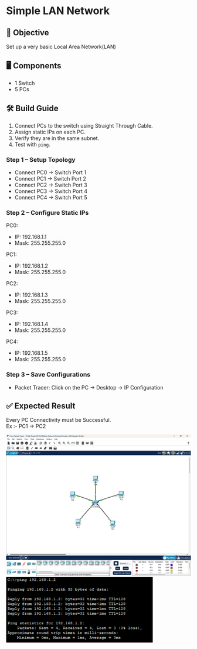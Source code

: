# Simple LAN Network

## 🎯 Objective
Set up a very basic Local Area Network(LAN)

## 🖥️ Components
- 1 Switch
- 5 PCs

## 🛠️ Build Guide
1. Connect PCs to the switch using Straight Through Cable.
2. Assign static IPs on each PC.
3. Verify they are in the same subnet.
4. Test with `ping`.

### Step 1 – Setup Topology
- Connect PC0 → Switch Port 1
- Connect PC1 → Switch Port 2
- Connect PC2 → Switch Port 3
- Connect PC3 → Switch Port 4
- Connect PC4 → Switch Port 5

### Step 2 – Configure Static IPs
PC0:
- IP: 192.168.1.1
- Mask: 255.255.255.0

PC1:
- IP: 192.168.1.2
- Mask: 255.255.255.0

PC2:
- IP: 192.168.1.3
- Mask: 255.255.255.0

PC3:
- IP: 192.168.1.4
- Mask: 255.255.255.0

PC4:
- IP: 192.168.1.5
- Mask: 255.255.255.0
  
### Step 3 – Save Configurations
- Packet Tracer: Click on the PC → Desktop → IP Configuration

## ✅ Expected Result
  Every PC Connectivity must be Successful.  
    Ex :- PC1 → PC2

<img src="img/diagram.png" alt="diagram" width="800">
<img src="img/ping.png" alt="ping" width="400">
